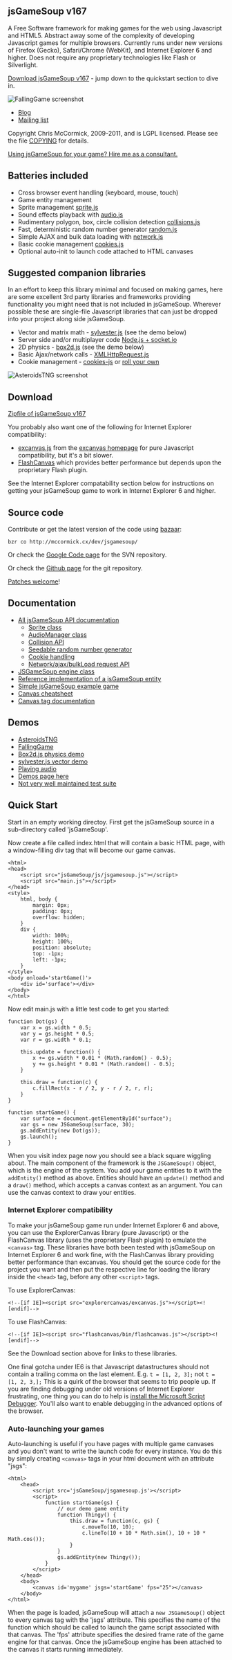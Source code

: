 jsGameSoup v167
--------------

A Free Software framework for making games for the web using Javascript and HTML5. Abstract away some of the complexity of developing Javascript games for multiple browsers. Currently runs under new versions of Firefox (Gecko), Safari/Chrome (WebKit), and Internet Explorer 6 and higher. Does not require any proprietary technologies like Flash or Silverlight.

[Download jsGameSoup v167](http://mccormick.cx/projects/jsGameSoup/jsGameSoup-v167.zip) - jump down to the quickstart section to dive in.

![FallingGame screenshot](http://mccormick.cx/projects/jsGameSoup/screenshots/FallingGame.png)

 * [Blog](http://mccormick.cx/news/tags/jsgamesoup)
 * [Mailing list](http://groups.google.com/group/jsgamesoup)

Copyright Chris McCormick, 2009-2011, and is LGPL licensed. Please see the file [COPYING](http://mccormick.cx/projects/jsGameSoup/COPYING) for details.

[Using jsGameSoup for your game? Hire me as a consultant.](mailto:chris@mccormickit.com)

Batteries included
------------------

 * Cross browser event handling (keyboard, mouse, touch)
 * Game entity management
 * Sprite management [sprite.js](http://mccormick.cx/projects/jsGameSoup/jsdocs/symbols/Sprite.html)
 * Sound effects playback with [audio.js](http://mccormick.cx/projects/jsGameSoup/jsdocs/symbols/AudioManager.html)
 * Rudimentary polygon, box, circle collision detection [collisions.js](http://mccormick.cx/projects/jsGameSoup/jsdocs/symbols/collide.html)
 * Fast, deterministic random number generator [random.js](http://mccormick.cx/projects/jsGameSoup/jsdocs/symbols/SeedableRandom.html)
 * Simple AJAX and bulk data loading with [network.js](http://mccormick.cx/projects/jsGameSoup/jsdocs/symbols/network.html)
 * Basic cookie management [cookies.js](http://mccormick.cx/projects/jsGameSoup/jsdocs/symbols/cookies.html)
 * Optional auto-init to launch code attached to HTML canvases

Suggested companion libraries
-----------------------------

In an effort to keep this library minimal and focused on making games, here are some excellent 3rd party libraries and frameworks providing functionality you might need that is not included in jsGameSoup. Wherever possible these are single-file Javascript libraries that can just be dropped into your project along side jsGameSoup.

 * Vector and matrix math - [sylvester.js](http://sylvester.jcoglan.com/) (see the demo below)
 * Server side and/or multiplayer code [Node.js + socket.io](http://socket.io/)
 * 2D physics - [box2d.js](http://box2d-js.sourceforge.net/) (see the demo below)
 * Basic Ajax/network calls - [XMLHttpRequest.js](http://code.google.com/p/xmlhttprequest/)
 * Cookie management - [cookies-js](http://code.google.com/p/cookie-js/source/browse/trunk/cookie.js) or [roll your own](http://www.quirksmode.org/js/cookies.html)

![AsteroidsTNG screenshot](http://mccormick.cx/projects/jsGameSoup/screenshots/AsteroidsTNG.png)

Download
--------

[Zipfile of jsGameSoup v167](http://mccormick.cx/projects/jsGameSoup/jsGameSoup-v167.zip)

You probably also want one of the following for Internet Explorer compatibility:

 * [excanvas.js](http://explorercanvas.googlecode.com/svn/trunk/excanvas.js) from the [excanvas homepage](http://code.google.com/p/explorercanvas/) for pure Javascript compatibility, but it's a bit slower.
 * [FlashCanvas](http://flashcanvas.net/download) which provides better performance but depends upon the proprietary Flash plugin.

See the Internet Explorer compatability section below for instructions on getting your jsGameSoup game to work in Internet Explorer 6 and higher.

Source code
-----------

Contribute or get the latest version of the code using [bazaar](http://bazaar-vcs.org/):

	bzr co http://mccormick.cx/dev/jsgamesoup/

Or check the [Google Code page](http://code.google.com/p/jsgamesoup/) for the SVN repository.

Or check the [Github page](https://github.com/chr15m/jsGameSoup) for the git repository.


[Patches welcome](mailto:chris@mccormick.cx)!

Documentation
-------------

 * [All jsGameSoup API documentation](http://mccormick.cx/projects/jsGameSoup/jsdocs)
   * [Sprite class](http://mccormick.cx/projects/jsGameSoup/jsdocs/symbols/Sprite.html)
   * [AudioManager class](http://mccormick.cx/projects/jsGameSoup/jsdocs/symbols/AudioManager.html)
   * [Collision API](http://mccormick.cx/projects/jsGameSoup/jsdocs/symbols/collide.html)
   * [Seedable random number generator](http://mccormick.cx/projects/jsGameSoup/jsdocs/symbols/SeedableRandom.html)
   * [Cookie handling](http://mccormick.cx/projects/jsGameSoup/jsdocs/symbols/cookies.html)
   * [Network/ajax/bulkLoad request API](http://mccormick.cx/projects/jsGameSoup/jsdocs/symbols/network.html)
 * [JSGameSoup engine class](http://mccormick.cx/projects/jsGameSoup/jsdocs/symbols/JSGameSoup.html)
 * [Reference implementation of a jsGameSoup entity](http://mccormick.cx/projects/jsGameSoup/jsdocs/symbols/ExampleEntity.html)
 * [Simple jsGameSoup example game](http://mccormick.cx/projects/jsGameSoup/jsdocs/symbols/src/example-game.js.html)
 * [Canvas cheatsheet](http://www.nihilogic.dk/labs/canvas_sheet/HTML5_Canvas_Cheat_Sheet.png)
 * [Canvas tag documentation](http://www.whatwg.org/specs/web-apps/current-work/multipage/the-canvas-element.html#the-canvas-element)

Demos
-----

 * [AsteroidsTNG](http://mccormick.cx/dev/blogref/AsteroidsTNG/)
 * [FallingGame](http://mccormick.cx/dev/blogref/FallingGame/)
 * [Box2d.js physics demo](http://mccormick.cx/projects/jsGameSoup/demos/box2d)
 * [sylvester.js vector demo](http://mccormick.cx/projects/jsGameSoup/demos/vector-math-sylvester)
 * [Playing audio](http://mccormick.cx/projects/jsGameSoup/demos/audio.html)
 * [Demos page here](http://mccormick.cx/projects/jsGameSoup/demos)
 * [Not very well maintained test suite](http://mccormick.cx/projects/jsGameSoup/tests)

Quick Start
-----------

Start in an empty working directoy. First get the jsGameSoup source in a sub-directory called 'jsGameSoup'.

Now create a file called index.html that will contain a basic HTML page, with a window-filling div tag that will become our game canvas.

	<html>
	<head>
		<script src="jsGameSoup/js/jsgamesoup.js"></script>
		<script src="main.js"></script>
	</head>
	<style>
		html, body {
			margin: 0px;
			padding: 0px;
			overflow: hidden;
		}
		div {
			width: 100%;
			height: 100%;
			position: absolute;
			top: -1px;
			left: -1px;
		}
	</style>
	<body onload='startGame()'>
		<div id='surface'></div>
	</body>
	</html>

Now edit main.js with a little test code to get you started:

	function Dot(gs) {
		var x = gs.width * 0.5;
		var y = gs.height * 0.5;
		var r = gs.width * 0.1;
		
		this.update = function() {
			x += gs.width * 0.01 * (Math.random() - 0.5);
			y += gs.height * 0.01 * (Math.random() - 0.5);
		}
		
		this.draw = function(c) {
			c.fillRect(x - r / 2, y - r / 2, r, r);
		}
	}
	
	function startGame() {
		var surface = document.getElementById("surface");
		var gs = new JSGameSoup(surface, 30);
		gs.addEntity(new Dot(gs));
		gs.launch();
	}

When you visit index page now you should see a black square wiggling about. The main component of the framework is the `JSGameSoup()` object, which is the engine of the system. You add your game entities to it with the `addEntity()` method as above. Entities should have an `update()` method and a `draw()` method, which accepts a canvas context as an argument. You can use the canvas context to draw your entities.

### Internet Explorer compatibility ###

To make your jsGameSoup game run under Internet Explorer 6 and above, you can use the ExplorerCanvas library (pure Javascript) or the FlashCanvas library (uses the proprietary Flash plugin) to emulate the `<canvas>` tag. These libraries have both been tested with jsGameSoup on Internet Explorer 6 and work fine, with the FlashCanvas library providing better performance than excanvas. You should get the source code for the project you want and then put the respective line for loading the library inside the `<head>` tag, before any other `<script>` tags.

To use ExplorerCanvas:

	<!--[if IE]><script src="explorercanvas/excanvas.js"></script><![endif]-->

To use FlashCanvas:

	<!--[if IE]><script src="flashcanvas/bin/flashcanvas.js"></script><![endif]-->

See the Download section above for links to these libraries.

One final gotcha under IE6 is that Javascript datastructures should not contain a trailing comma on the last element. E.g. `t = [1, 2, 3];` not `t = [1, 2, 3,];` This is a quirk of the browser that seems to trip people up. If you are finding debugging under old versions of Internet Explorer frustrating, one thing you can do to help is [install the Microsoft Script Debugger](http://www.microsoft.com/download/en/details.aspx?displaylang=en&id=22185). You'll also want to enable debugging in the advanced options of the browser.

### Auto-launching your games ###

Auto-launching is useful if you have pages with multiple game canvases and you don't want to write the launch code for every instance. You do this by simply creating `<canvas>` tags in your html document with an attribute "jsgs":

	<html>
		<head>
			<script src='jsGameSoup/jsgamesoup.js'></script>
			<script>
				function startGame(gs) {
					// our demo game entity
					function Thingy() {
						this.draw = function(c, gs) {
							c.moveTo(10, 10);
							c.lineTo(10 + 10 * Math.sin(), 10 + 10 * Math.cos());
						}
					}
					gs.addEntity(new Thingy());
				}
			</script>
		</head>
		<body>
			<canvas id='mygame' jsgs='startGame' fps="25"></canvas>
		</body>
	</html>

When the page is loaded, jsGameSoup will attach a `new JSGameSoup()` object to every canvas tag with the 'jsgs' attribute. This specifies the name of the function which should be called to launch the game script associated with that canvas. The 'fps' attribute specifies the desired frame rate of the game engine for that canvas. Once the jsGameSoup engine has been attached to the canvas it starts running immediately.

